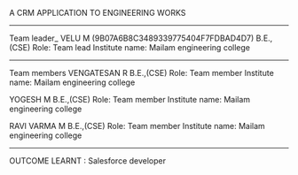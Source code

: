 A CRM APPLICATION TO ENGINEERING WORKS 
____________________________________________
Team leader_
VELU M (9B07A6B8C3489339775404F7FDBAD4D7)
B.E.,(CSE)
Role: Team lead
Institute name: Mailam engineering college
_____________________________________________
Team members
VENGATESAN R
B.E.,(CSE)
Role: Team member
Institute name: Mailam engineering college

YOGESH M
B.E.,(CSE)
Role: Team member
Institute name: Mailam engineering college

RAVI VARMA M
B.E.,(CSE)
Role: Team member
Institute name: Mailam engineering college
______________________________________________
OUTCOME LEARNT : Salesforce developer
